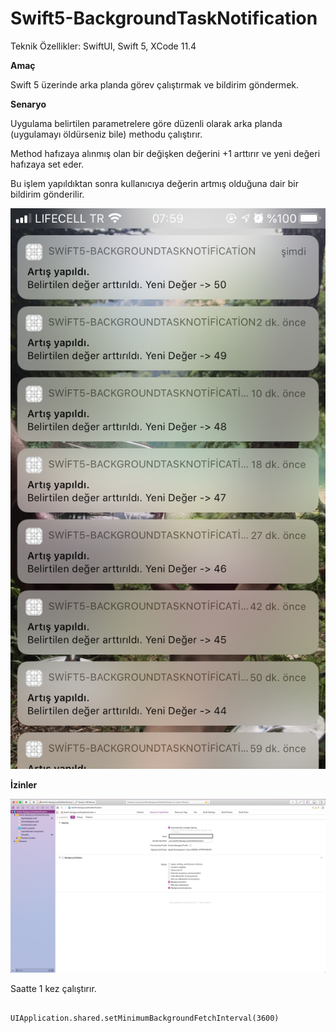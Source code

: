 # Swift5-BackgroundTaskNotification

Teknik Özellikler: SwiftUI, Swift 5, XCode 11.4

**Amaç**

Swift 5 üzerinde arka planda görev çalıştırmak ve bildirim göndermek.



**Senaryo** 

Uygulama belirtilen parametrelere göre düzenli olarak arka planda (uygulamayı öldürseniz bile) methodu çalıştırır. 

Method hafızaya alınmış olan bir değişken değerini +1 arttırır ve yeni değeri hafızaya set eder.

Bu işlem yapıldıktan sonra kullanıcıya değerin artmış olduğuna dair bir bildirim gönderilir. 



![Uygulama Çıktısı](https://github.com/cmlcrn17/Swift5-BackgroundTaskNotification/blob/master/BackgroundTask1.png)


**İzinler** 

![Uygulamaya Mod Eklenir](https://github.com/cmlcrn17/Swift5-BackgroundTaskNotification/blob/master/Permission1.png)





Saatte 1 kez çalıştırır.
```

UIApplication.shared.setMinimumBackgroundFetchInterval(3600)

```

